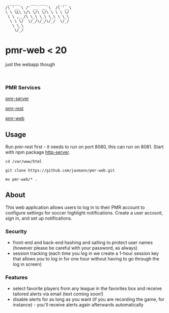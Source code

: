      _____     ___ ___     _ __  
    /\ '__`\ /' __` __`\  /\`'__\
    \ \ \L\ \/\ \/\ \/\ \ \ \ \/ 
     \ \ ,__/\ \_\ \_\ \_\ \ \_\ 
      \ \ \/  \/_/\/_/\/_/  \/_/ 
       \ \_\                     
        \/_/   

# pmr-web < 20
just the webapp though

&nbsp;

### PMR Services

[pmr-server](https://github.com/jaxmann/pmr-server)

[pmr-rest](https://github.com/kevinchesser/pmr-rest)

[pmr-web](https://github.com/jaxmann/pmr-web)

## Usage

Run pmr-rest first - it needs to run on port 8080, this can run on 8081. Start with npm package [http-server](https://www.npmjs.com/package/http-server).

`cd /var/www/html`

`git clone https://github.com/jaxmann/pmr-web.git`

`mv pmr-web/* .`

## About

This web application allows users to log in to their PMR account to configure settings for soccer highlight notifications. Create a user account, sign in, and set up notifications. 

### Security

 - front-end and back-end hashing and salting to protect user names (however please be careful with your password, as always)
 - session tracking (each time you log in we create a 1-hour session key that allows you to log in for one hour without having to go through the log in screen)
 
### Features

 - select favorite players from any league in the favorites box and receive tailored alerts via email (text coming soon!)
 - disable alerts for as long as you want (if you are recording the game, for instance) - you'll receive alerts again afterwards automatically
 




